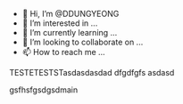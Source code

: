 - 👋 Hi, I’m @DDUNGYEONG
- 👀 I’m interested in ...
- 🌱 I’m currently learning ...
- 💞️ I’m looking to collaborate on ...
- 📫 How to reach me ...

<!---
DDUNGYEONG/DDUNGYEONG is a ✨ special ✨ repository because its `README.md` (this file) appears on your GitHub profile.
You can click the Preview link to take a look at your changes.
--->
TESTETESTSTasdasdasdad
dfgdfgfs
asdasd



gsfhsfgsdgsdmain
